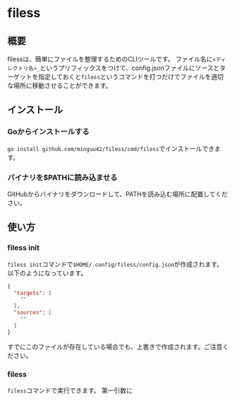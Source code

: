 # filess

## 概要

filessは、簡単にファイルを整理するためのCLIツールです。
ファイル名に`<ディレクトリ名>_`というプリフィックスをつけて、config.jsonファイルにソースとターゲットを指定しておくと`filess`というコマンドを打つだけでファイルを適切な場所に移動させることができます。

## インストール

### Goからインストールする

`go install github.com/minguu42/filess/cmd/filess`でインストールできます。

### バイナリを$PATHに読み込ませる

GitHubからバイナリをダウンロードして、PATHを読み込む場所に配置してください。

## 使い方

### filess init

`filess init`コマンドで`$HOME/.config/filess/config.json`が作成されます。
以下のようになっています。

```json:config.json
{
  "targets": [
    ""
  ],
  "sources": [
    ""
  ]
}
```

すでにこのファイルが存在している場合でも、上書きで作成されます。ご注意ください。

### filess

`filess`コマンドで実行できます。
第一引数に